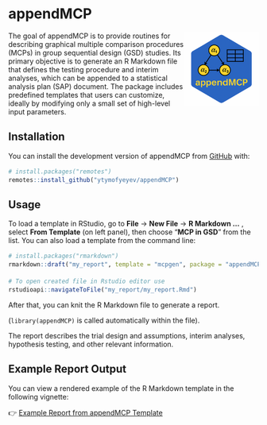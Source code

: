 
<!-- README.md is generated from README.Rmd. Please edit that file -->

# appendMCP

<!-- badges: start -->

<img src="man/figures/logo.png" align="right" height="150" />
<!-- badges: end -->

The goal of appendMCP is to provide routines for describing graphical
multiple comparison procedures (MCPs) in group sequential design (GSD)
studies. Its primary objective is to generate an R Markdown file that
defines the testing procedure and interim analyses, which can be
appended to a statistical analysis plan (SAP) document. The package
includes predefined templates that users can customize, ideally by
modifying only a small set of high-level input parameters.

## Installation

You can install the development version of appendMCP from
[GitHub](https://github.com/) with:

``` r
# install.packages("remotes")
remotes::install_github("ytymofyeyev/appendMCP")
```

## Usage

To load a template in RStudio, go to **File** $\rightarrow$ **New File**
$\rightarrow$ **R Markdown …** , select **From Template** (on left
panel), then choose “**MCP in GSD**” from the list. You can also load a
template from the command line:

``` r
# install.packages("rmarkdown")
rmarkdown::draft("my_report", template = "mcpgen", package = "appendMCP")

# To open created file in Rstudio editor use
rstudioapi::navigateToFile("my_report/my_report.Rmd")
```

After that, you can knit the R Markdown file to generate a report.

(`library(appendMCP)` is called automatically within the file).

The report describes the trial design and assumptions, interim analyses,
hypothesis testing, and other relevant information.

## Example Report Output

You can view a rendered example of the R Markdown template in the
following vignette:

👉 [Example Report from appendMCP
Template](https://ytymofyeyev.github.io/appendMCP/articles/template-example.html)
